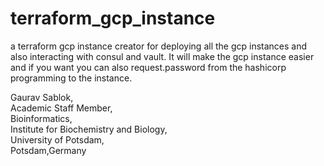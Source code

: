 # terraform_gcp_instance
a terraform gcp instance creator for deploying all the gcp instances and also interacting with consul and vault. It will make the gcp instance easier and if you want you can also request.password from the hashicorp programming to the instance. 

Gaurav Sablok,\
Academic Staff Member, \
Bioinformatics, \
Institute for Biochemistry and Biology, \
University of Potsdam, \
Potsdam,Germany
